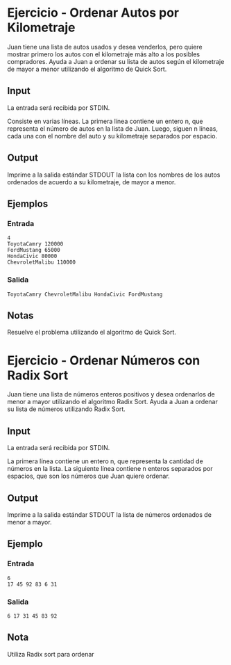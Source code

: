 # Ejercicio - Ordenar Autos por Kilometraje

Juan tiene una lista de autos usados y desea venderlos, pero quiere mostrar primero los autos con el kilometraje más alto a los posibles compradores. Ayuda a Juan a ordenar su lista de autos según el kilometraje de mayor a menor utilizando el algoritmo de Quick Sort.

## Input
La entrada será recibida por STDIN.

Consiste en varias líneas. La primera línea contiene un entero n, que representa el número de autos en la lista de Juan. Luego, siguen n líneas, cada una con el nombre del auto y su kilometraje separados por espacio.

## Output
Imprime a la salida estándar STDOUT la lista con los nombres de los autos ordenados de acuerdo a su kilometraje, de mayor a menor.

## Ejemplos

### Entrada

```
4
ToyotaCamry 120000
FordMustang 65000
HondaCivic 80000
ChevroletMalibu 110000
```

### Salida

```
ToyotaCamry ChevroletMalibu HondaCivic FordMustang
```

## Notas
Resuelve el problema utilizando el algoritmo de Quick Sort.

# Ejercicio - Ordenar Números con Radix Sort
Juan tiene una lista de números enteros positivos y desea ordenarlos de menor a mayor utilizando el algoritmo Radix Sort. Ayuda a Juan a ordenar su lista de números utilizando Radix Sort.

## Input
La entrada será recibida por STDIN.

La primera línea contiene un entero n, que representa la cantidad de números en la lista. La siguiente línea contiene n enteros separados por espacios, que son los números que Juan quiere ordenar.

## Output
Imprime a la salida estándar STDOUT la lista de números ordenados de menor a mayor.

## Ejemplo

### Entrada

```
6
17 45 92 83 6 31
```

### Salida

```
6 17 31 45 83 92
```

## Nota
Utiliza Radix sort para ordenar